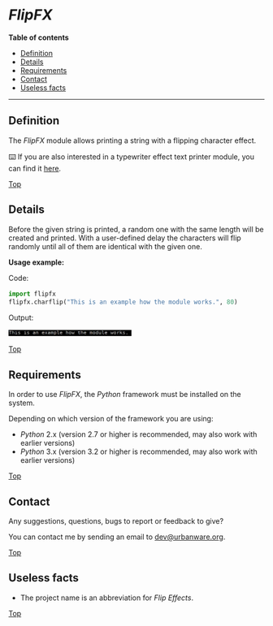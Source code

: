 # *FlipFX*

**Table of contents**
*   [Definition](#definition)
*   [Details](#details)
*   [Requirements](#requirements)
*   [Contact](#contact)
*   [Useless facts](#useless-facts)

----

## Definition

The *FlipFX* module allows printing a string with a flipping character effect.

:keyboard: If you are also interested in a typewriter effect text printer module, you can find it [here](https://github.com/urbanware-org/typefx).

[Top](#flipfx)

## Details

Before the given string is printed, a random one with the same length will be created and printed. With a user-defined delay the characters will flip randomly until all of them are identical with the given one.

**Usage example:**

Code:

```python
import flipfx
flipfx.charflip("This is an example how the module works.", 80)
```

Output:

<img src="https://raw.githubusercontent.com/urbanware-org/flipfx/master/gif/flipfx.gif" alt="FlipFX sample output" width="48%">

[Top](#flipfx)

## Requirements

In order to use *FlipFX*, the *Python* framework must be installed on the system.

Depending on which version of the framework you are using:

*   *Python* 2.x (version 2.7 or higher is recommended, may also work with earlier versions)
*   *Python* 3.x (version 3.2 or higher is recommended, may also work with earlier versions)

[Top](#flipfx)

## Contact

Any suggestions, questions, bugs to report or feedback to give?

You can contact me by sending an email to <dev@urbanware.org>.

[Top](#flipfx)

## Useless facts

*   The project name is an abbreviation for *Flip Effects*.

[Top](#flipfx)
